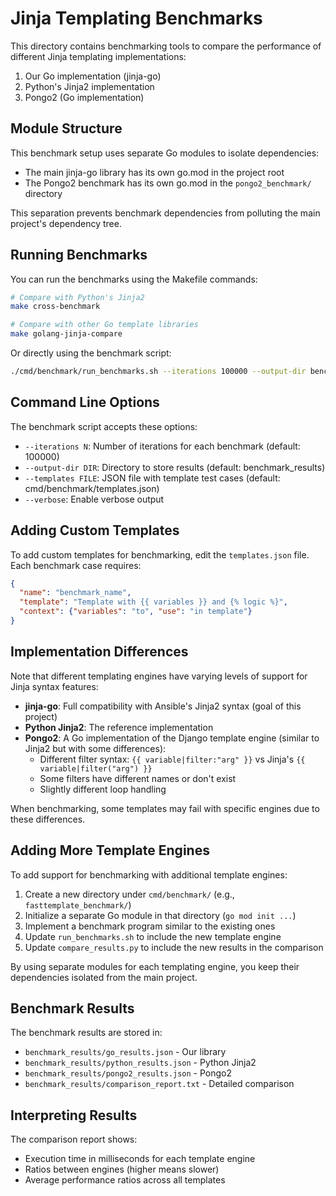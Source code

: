 # Jinja Templating Benchmarks

This directory contains benchmarking tools to compare the performance of different Jinja templating implementations:

1. Our Go implementation (jinja-go)
2. Python's Jinja2 implementation
3. Pongo2 (Go implementation)

## Module Structure

This benchmark setup uses separate Go modules to isolate dependencies:

- The main jinja-go library has its own go.mod in the project root
- The Pongo2 benchmark has its own go.mod in the `pongo2_benchmark/` directory

This separation prevents benchmark dependencies from polluting the main project's dependency tree.

## Running Benchmarks

You can run the benchmarks using the Makefile commands:

```bash
# Compare with Python's Jinja2
make cross-benchmark

# Compare with other Go template libraries
make golang-jinja-compare
```

Or directly using the benchmark script:

```bash
./cmd/benchmark/run_benchmarks.sh --iterations 100000 --output-dir benchmark_results
```

## Command Line Options

The benchmark script accepts these options:

- `--iterations N`: Number of iterations for each benchmark (default: 100000)
- `--output-dir DIR`: Directory to store results (default: benchmark_results)
- `--templates FILE`: JSON file with template test cases (default: cmd/benchmark/templates.json)
- `--verbose`: Enable verbose output

## Adding Custom Templates

To add custom templates for benchmarking, edit the `templates.json` file. Each benchmark case requires:

```json
{
  "name": "benchmark_name",
  "template": "Template with {{ variables }} and {% logic %}",
  "context": {"variables": "to", "use": "in template"}
}
```

## Implementation Differences

Note that different templating engines have varying levels of support for Jinja syntax features:

- **jinja-go**: Full compatibility with Ansible's Jinja2 syntax (goal of this project)
- **Python Jinja2**: The reference implementation
- **Pongo2**: A Go implementation of the Django template engine (similar to Jinja2 but with some differences):
  - Different filter syntax: `{{ variable|filter:"arg" }}` vs Jinja's `{{ variable|filter("arg") }}`
  - Some filters have different names or don't exist
  - Slightly different loop handling

When benchmarking, some templates may fail with specific engines due to these differences.

## Adding More Template Engines

To add support for benchmarking with additional template engines:

1. Create a new directory under `cmd/benchmark/` (e.g., `fasttemplate_benchmark/`)
2. Initialize a separate Go module in that directory (`go mod init ...`)
3. Implement a benchmark program similar to the existing ones
4. Update `run_benchmarks.sh` to include the new template engine
5. Update `compare_results.py` to include the new results in the comparison

By using separate modules for each templating engine, you keep their dependencies isolated from the main project.

## Benchmark Results

The benchmark results are stored in:
- `benchmark_results/go_results.json` - Our library
- `benchmark_results/python_results.json` - Python Jinja2
- `benchmark_results/pongo2_results.json` - Pongo2
- `benchmark_results/comparison_report.txt` - Detailed comparison

## Interpreting Results

The comparison report shows:
- Execution time in milliseconds for each template engine
- Ratios between engines (higher means slower)
- Average performance ratios across all templates 